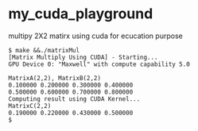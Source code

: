 # my_cuda_playground
multipy 2X2  matirx using cuda for ecucation purpose


```
$ make &&./matrixMul
[Matrix Multiply Using CUDA] - Starting...
GPU Device 0: "Maxwell" with compute capability 5.0

MatrixA(2,2), MatrixB(2,2)
0.100000 0.200000 0.300000 0.400000 
0.500000 0.600000 0.700000 0.800000 
Computing result using CUDA Kernel...
MatrixC(2,2)
0.190000 0.220000 0.430000 0.500000 
$
```
